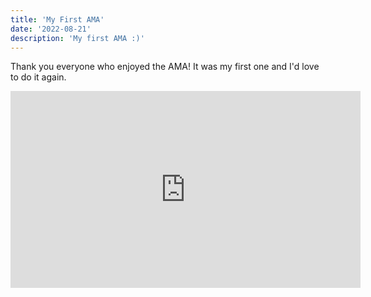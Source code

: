 ```yaml
---
title: 'My First AMA'
date: '2022-08-21'
description: 'My first AMA :)'
---
```


Thank you everyone who enjoyed the AMA! It was my first one and I'd love to do it again.

<iframe width="560" height="315" src="https://www.youtube.com/watch?v=3aguZjkVLaE" frameborder="0" allow="accelerometer; autoplay; encrypted-media; gyroscope; picture-in-picture" allowfullscreen></iframe>
